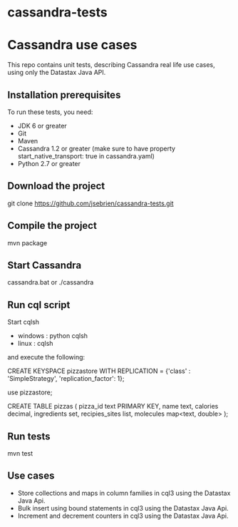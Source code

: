 cassandra-tests
===============

Cassandra use cases
====================
This repo contains unit tests, describing Cassandra real life use cases, using only the Datastax Java API.

Installation prerequisites
-------

To run these tests, you need:
- JDK 6 or greater
- Git
- Maven
- Cassandra 1.2 or greater (make sure to have property start_native_transport: true in cassandra.yaml)
- Python 2.7 or greater

Download the project
-------

git clone https://github.com/jsebrien/cassandra-tests.git

Compile the project
-------

mvn package

Start Cassandra
-------
cassandra.bat or ./cassandra

Run cql script
-------
Start cqlsh
- windows : python cqlsh
- linux : cqlsh

and execute the following:

CREATE KEYSPACE pizzastore WITH REPLICATION = {'class' : 'SimpleStrategy', 'replication_factor': 1};

use pizzastore;

CREATE TABLE pizzas (
  pizza_id text PRIMARY KEY,
  name text,
  calories decimal,
  ingredients set<text>,
  recipies_sites list<text>,
  molecules map<text, double>
);

Run tests
-------

mvn test

Use cases
-------

- Store collections and maps in column families in cql3 using the Datastax Java Api.
- Bulk insert using bound statements in cql3 using the Datastax Java Api.
- Increment and decrement counters in cql3 using the Datastax Java Api.
